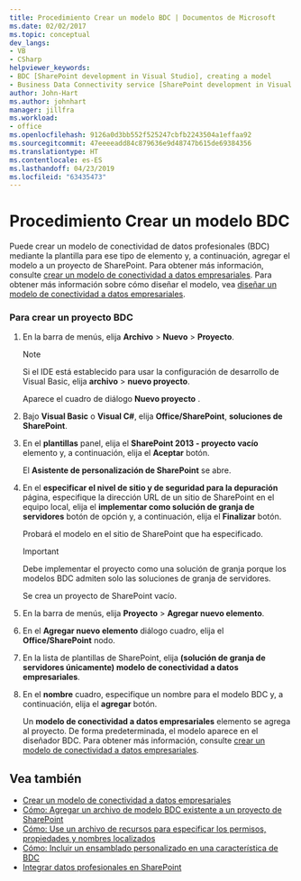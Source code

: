 ```yaml
---
title: Procedimiento Crear un modelo BDC | Documentos de Microsoft
ms.date: 02/02/2017
ms.topic: conceptual
dev_langs:
- VB
- CSharp
helpviewer_keywords:
- BDC [SharePoint development in Visual Studio], creating a model
- Business Data Connectivity service [SharePoint development in Visual Studio], creating a model
author: John-Hart
ms.author: johnhart
manager: jillfra
ms.workload:
- office
ms.openlocfilehash: 9126a0d3bb552f525247cbfb2243504a1effaa92
ms.sourcegitcommit: 47eeeeadd84c879636e9d48747b615de69384356
ms.translationtype: HT
ms.contentlocale: es-ES
ms.lasthandoff: 04/23/2019
ms.locfileid: "63435473"
---
```

# <a name="how-to-create-a-bdc-model"></a>Procedimiento Crear un modelo BDC
  Puede crear un modelo de conectividad de datos profesionales (BDC) mediante la plantilla para ese tipo de elemento y, a continuación, agregar el modelo a un proyecto de SharePoint. Para obtener más información, consulte [crear un modelo de conectividad a datos empresariales](../sharepoint/creating-a-business-data-connectivity-model.md). Para obtener más información sobre cómo diseñar el modelo, vea [diseñar un modelo de conectividad a datos empresariales](../sharepoint/designing-a-business-data-connectivity-model.md).

### <a name="to-create-a-bdc-project"></a>Para crear un proyecto BDC

1. En la barra de menús, elija **Archivo** > **Nuevo** > **Proyecto**.

    > [!NOTE]
    > Si el IDE está establecido para usar la configuración de desarrollo de Visual Basic, elija **archivo** > **nuevo proyecto**.

     Aparece el cuadro de diálogo **Nuevo proyecto** .

2. Bajo **Visual Basic** o **Visual C#**, elija **Office/SharePoint**, **soluciones de SharePoint**.

3. En el **plantillas** panel, elija el **SharePoint 2013 - proyecto vacío** elemento y, a continuación, elija el **Aceptar** botón.

     El **Asistente de personalización de SharePoint** se abre.

4. En el **especificar el nivel de sitio y de seguridad para la depuración** página, especifique la dirección URL de un sitio de SharePoint en el equipo local, elija el **implementar como solución de granja de servidores** botón de opción y, a continuación, elija el **Finalizar** botón.

     Probará el modelo en el sitio de SharePoint que ha especificado.

    > [!IMPORTANT]
    > Debe implementar el proyecto como una solución de granja porque los modelos BDC admiten solo las soluciones de granja de servidores.

     Se crea un proyecto de SharePoint vacío.

5. En la barra de menús, elija **Proyecto** >  **Agregar nuevo elemento**.

6. En el **Agregar nuevo elemento** diálogo cuadro, elija el **Office/SharePoint** nodo.

7. En la lista de plantillas de SharePoint, elija **(solución de granja de servidores únicamente) modelo de conectividad a datos empresariales**.

8. En el **nombre** cuadro, especifique un nombre para el modelo BDC y, a continuación, elija el **agregar** botón.

     Un **modelo de conectividad a datos empresariales** elemento se agrega al proyecto. De forma predeterminada, el modelo aparece en el diseñador BDC. Para obtener más información, consulte [crear un modelo de conectividad a datos empresariales](../sharepoint/creating-a-business-data-connectivity-model.md).

## <a name="see-also"></a>Vea también
- [Crear un modelo de conectividad a datos empresariales](../sharepoint/creating-a-business-data-connectivity-model.md)
- [Cómo: Agregar un archivo de modelo BDC existente a un proyecto de SharePoint](../sharepoint/how-to-add-an-existing-bdc-model-file-to-a-sharepoint-project.md)
- [Cómo: Use un archivo de recursos para especificar los permisos, propiedades y nombres localizados](../sharepoint/how-to-use-a-resource-file-to-specify-localized-names-properties-and-permissions.md)
- [Cómo: Incluir un ensamblado personalizado en una característica de BDC](../sharepoint/how-to-include-a-custom-assembly-in-a-bdc-feature.md)
- [Integrar datos profesionales en SharePoint](../sharepoint/integrating-business-data-into-sharepoint.md)
